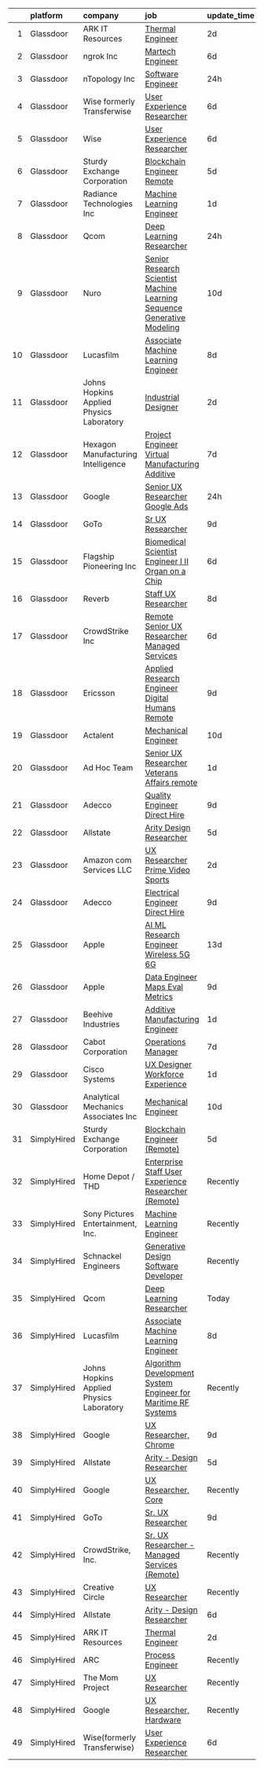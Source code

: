 

|    | platform    | company                                  | job                                                                                                                                                                                                                                                                                                                                                                                                                                                                                                                                                                                                                                                                                                                                                                                                                                                                                                                                                                                                                                                                                                                                                                                                                                                                                                                                                                                                                                                                                                             | update_time   | location          |
|---:|:------------|:-----------------------------------------|:----------------------------------------------------------------------------------------------------------------------------------------------------------------------------------------------------------------------------------------------------------------------------------------------------------------------------------------------------------------------------------------------------------------------------------------------------------------------------------------------------------------------------------------------------------------------------------------------------------------------------------------------------------------------------------------------------------------------------------------------------------------------------------------------------------------------------------------------------------------------------------------------------------------------------------------------------------------------------------------------------------------------------------------------------------------------------------------------------------------------------------------------------------------------------------------------------------------------------------------------------------------------------------------------------------------------------------------------------------------------------------------------------------------------------------------------------------------------------------------------------------------|:--------------|:------------------|
|  1 | Glassdoor   | ARK IT Resources                         | [Thermal Engineer](https://www.glassdoor.com/partner/jobListing.htm?pos=108&ao=1136043&s=58&guid=00000183692f457ab443f812878e2280&src=GD_JOB_AD&t=SR&vt=w&ea=1&cs=1_69f383db&cb=1663917049587&jobListingId=1008151360223&jrtk=3-0-1gdkiuhd0k629801-1gdkiuhdgjc9d800-d7ba8a74a5e566be-)                                                                                                                                                                                                                                                                                                                                                                                                                                                                                                                                                                                                                                                                                                                                                                                                                                                                                                                                                                                                                                                                                                                                                                                                                          | 2d            | Menlo Park, CA    |
|  2 | Glassdoor   | ngrok Inc                                | [Martech Engineer](https://www.glassdoor.com/partner/jobListing.htm?pos=112&ao=1136043&s=58&guid=00000183692f457ab443f812878e2280&src=GD_JOB_AD&t=SR&vt=w&ea=1&cs=1_d1219e30&cb=1663917049587&jobListingId=1008144845388&jrtk=3-0-1gdkiuhd0k629801-1gdkiuhdgjc9d800-5fb104bac070b483-)                                                                                                                                                                                                                                                                                                                                                                                                                                                                                                                                                                                                                                                                                                                                                                                                                                                                                                                                                                                                                                                                                                                                                                                                                          | 6d            | Austin, TX        |
|  3 | Glassdoor   | nTopology Inc                            | [Software Engineer](https://www.glassdoor.com/partner/jobListing.htm?pos=111&ao=1136043&s=58&guid=00000183692f457ab443f812878e2280&src=GD_JOB_AD&t=SR&vt=w&cs=1_9c0c8fe6&cb=1663917049587&jobListingId=1008156309256&jrtk=3-0-1gdkiuhd0k629801-1gdkiuhdgjc9d800-768fb0cecd65353a-)                                                                                                                                                                                                                                                                                                                                                                                                                                                                                                                                                                                                                                                                                                                                                                                                                                                                                                                                                                                                                                                                                                                                                                                                                              | 24h           | New York, NY      |
|  4 | Glassdoor   | Wise formerly Transferwise               | [User Experience Researcher](https://www.glassdoor.com/partner/jobListing.htm?pos=115&ao=1136043&s=58&guid=00000183692f457ab443f812878e2280&src=GD_JOB_AD&t=SR&vt=w&cs=1_ce5b8625&cb=1663917049587&jobListingId=1008145016719&jrtk=3-0-1gdkiuhd0k629801-1gdkiuhdgjc9d800-961133dc9397dce1-)                                                                                                                                                                                                                                                                                                                                                                                                                                                                                                                                                                                                                                                                                                                                                                                                                                                                                                                                                                                                                                                                                                                                                                                                                     | 6d            | New York, NY      |
|  5 | Glassdoor   | Wise                                     | [User Experience Researcher](https://www.glassdoor.com/partner/jobListing.htm?pos=122&ao=1136043&s=58&guid=00000183692f457ab443f812878e2280&src=GD_JOB_AD&t=SR&vt=w&ea=1&cs=1_7702ca66&cb=1663917049588&jobListingId=1008144985892&jrtk=3-0-1gdkiuhd0k629801-1gdkiuhdgjc9d800-b42d6b528c0ab3c6-)                                                                                                                                                                                                                                                                                                                                                                                                                                                                                                                                                                                                                                                                                                                                                                                                                                                                                                                                                                                                                                                                                                                                                                                                                | 6d            | New York, NY      |
|  6 | Glassdoor   | Sturdy Exchange Corporation              | [Blockchain Engineer  Remote ](https://www.glassdoor.com/partner/jobListing.htm?pos=113&ao=1136043&s=58&guid=00000183692f457ab443f812878e2280&src=GD_JOB_AD&t=SR&vt=w&ea=1&cs=1_934044da&cb=1663917049587&jobListingId=1008146555398&jrtk=3-0-1gdkiuhd0k629801-1gdkiuhdgjc9d800-fef74d675c3b63f7-)                                                                                                                                                                                                                                                                                                                                                                                                                                                                                                                                                                                                                                                                                                                                                                                                                                                                                                                                                                                                                                                                                                                                                                                                              | 5d            | Remote            |
|  7 | Glassdoor   | Radiance Technologies Inc                | [Machine Learning Engineer](https://www.glassdoor.com/partner/jobListing.htm?pos=109&ao=1136043&s=58&guid=00000183692f457ab443f812878e2280&src=GD_JOB_AD&t=SR&vt=w&ea=1&cs=1_ca8af752&cb=1663917049587&jobListingId=1008155141417&jrtk=3-0-1gdkiuhd0k629801-1gdkiuhdgjc9d800-85b467fc819b1285-)                                                                                                                                                                                                                                                                                                                                                                                                                                                                                                                                                                                                                                                                                                                                                                                                                                                                                                                                                                                                                                                                                                                                                                                                                 | 1d            | Beavercreek, OH   |
|  8 | Glassdoor   | Qcom                                     | [Deep Learning Researcher](https://www.glassdoor.com/partner/jobListing.htm?pos=119&ao=1136043&s=58&guid=00000183692f457ab443f812878e2280&src=GD_JOB_AD&t=SR&vt=w&cs=1_21f9d43e&cb=1663917049588&jobListingId=1008156054095&jrtk=3-0-1gdkiuhd0k629801-1gdkiuhdgjc9d800-31550df56e13ed78-)                                                                                                                                                                                                                                                                                                                                                                                                                                                                                                                                                                                                                                                                                                                                                                                                                                                                                                                                                                                                                                                                                                                                                                                                                       | 24h           | San Diego, CA     |
|  9 | Glassdoor   | Nuro                                     | [Senior Research Scientist  Machine Learning  Sequence Generative Modeling](https://www.glassdoor.com/partner/jobListing.htm?pos=129&ao=1136043&s=58&guid=00000183692f457ab443f812878e2280&src=GD_JOB_AD&t=SR&vt=w&ea=1&cs=1_550a9556&cb=1663917049589&jobListingId=1008135465542&jrtk=3-0-1gdkiuhd0k629801-1gdkiuhdgjc9d800-ee2357161cdde27d-)                                                                                                                                                                                                                                                                                                                                                                                                                                                                                                                                                                                                                                                                                                                                                                                                                                                                                                                                                                                                                                                                                                                                                                 | 10d           | Mountain View, CA |
| 10 | Glassdoor   | Lucasfilm                                | [Associate Machine Learning Engineer](https://www.glassdoor.com/partner/jobListing.htm?pos=110&ao=1136043&s=58&guid=00000183692f457ab443f812878e2280&src=GD_JOB_AD&t=SR&vt=w&cs=1_26ba6030&cb=1663917049587&jobListingId=1008139116057&jrtk=3-0-1gdkiuhd0k629801-1gdkiuhdgjc9d800-53c3b19fc0252a02-)                                                                                                                                                                                                                                                                                                                                                                                                                                                                                                                                                                                                                                                                                                                                                                                                                                                                                                                                                                                                                                                                                                                                                                                                            | 8d            | San Francisco, CA |
| 11 | Glassdoor   | Johns Hopkins Applied Physics Laboratory | [Industrial Designer](https://www.glassdoor.com/partner/jobListing.htm?pos=121&ao=1136043&s=58&guid=00000183692f457ab443f812878e2280&src=GD_JOB_AD&t=SR&vt=w&cs=1_0d19f871&cb=1663917049588&jobListingId=1008150401912&jrtk=3-0-1gdkiuhd0k629801-1gdkiuhdgjc9d800-c556f8ec33a88201-)                                                                                                                                                                                                                                                                                                                                                                                                                                                                                                                                                                                                                                                                                                                                                                                                                                                                                                                                                                                                                                                                                                                                                                                                                            | 2d            | Laurel, MD        |
| 12 | Glassdoor   | Hexagon Manufacturing Intelligence       | [Project Engineer   Virtual Manufacturing   Additive](https://www.glassdoor.com/partner/jobListing.htm?pos=126&ao=1136043&s=58&guid=00000183692f457ab443f812878e2280&src=GD_JOB_AD&t=SR&vt=w&cs=1_c260f717&cb=1663917049589&jobListingId=1008143262841&jrtk=3-0-1gdkiuhd0k629801-1gdkiuhdgjc9d800-00b3a3f72e2f6140-)                                                                                                                                                                                                                                                                                                                                                                                                                                                                                                                                                                                                                                                                                                                                                                                                                                                                                                                                                                                                                                                                                                                                                                                            | 7d            | Novi, MI          |
| 13 | Glassdoor   | Google                                   | [Senior UX Researcher  Google Ads](https://www.glassdoor.com/partner/jobListing.htm?pos=128&ao=1136043&s=58&guid=00000183692f457ab443f812878e2280&src=GD_JOB_AD&t=SR&vt=w&cs=1_8c4efa95&cb=1663917049589&jobListingId=1008156253429&jrtk=3-0-1gdkiuhd0k629801-1gdkiuhdgjc9d800-32762ee3d7119be1-)                                                                                                                                                                                                                                                                                                                                                                                                                                                                                                                                                                                                                                                                                                                                                                                                                                                                                                                                                                                                                                                                                                                                                                                                               | 24h           | New York, NY      |
| 14 | Glassdoor   | GoTo                                     | [Sr  UX Researcher](https://www.glassdoor.com/partner/jobListing.htm?pos=101&ao=1110586&s=58&guid=00000183692f457ab443f812878e2280&src=GD_JOB_AD&t=SR&vt=w&cs=1_9c5f6472&cb=1663917049586&jobListingId=1008136047338&cpc=9FFE37255B2C047E&jrtk=3-0-1gdkiuhd0k629801-1gdkiuhdgjc9d800-cc8c35999ee38a36--6NYlbfkN0DXrBR656PqShB4nd9ExliYcIGoAa-Cw4zASH8sJAtKRw7zPWSX6rin_4RTA63kuGDTGAJZNlVYHFk95NFqQyM2oEXKT0BrTVUrPHFvKd2v7-E1yVHa_9NTbPXc6a0PxaSBA30d15D1Rcn3YIcsDoZG8R4UyZ4IdFyU8eMR46wXMRrp1W-D-jOyTGpUsnMmRjJeIBOVwEsO-QgGStRjsqQwZwu8-HWzz0jmzXqPXnW9AdoAqWMzckQOfJnKntg1Ri6Q58bXsVWHZOgdpgNxislCgKPlTDsOPjE_wRJ2tY2FbuyUtSa1s7Bifo65hPnqptXxEFBUx0q-bZ8niMwuKULMbPgxijBBEZCsPMuAoQA4p2AnEThTApwgIqBIgz9eF0_i-kZ1dy_21X5CBAgr3wQFuTUOG9kpBnc5KdugMC6eYEnyN3_QrUZuEV5dZzT4jcIUpRQp5PiA52RawLca_p6pGt3Yrjbo3ScgBDUzuISRjAel7CbZHrwtTf1yCggfbujUpSwcj2ygvO3sfvER_JrpRkWI-4GsSw4FhpN_qAGwSRO3I3Mncymes05bSnD52BsMFDsczTUhz9ahesM-tKFF01oYJsqS_aaJSfamPjxIOjU1rG-G4hZ3qJQdogFGfpg-3bu5fkNrAcCCt7YG4XpuR207srKlWUb81GLKqscOsGTb0Vfvqxg-ik7AMjsBrKsRmPgQxXTBgsjFoceYSPkVNfQa9TptHjdowKf4Dx0BHvuITO29q1cixz4kylVvnyNeQh_lWuoo2ZC92CD5tR9jZqHH0IjXbeVzYjc_wn7c0-SlHCKUfTYAwk5eJgk1bnyMo6MdCUg3Y0aUya29SQ9Q5l3F6-Wjj-ZU6WEpFX-izZxo_9HvaOZWPKVg8ee6j861z8aTgMZ0RYtMP_-2bgfUmBxCYxYv6ZAcfb362SHCgnGvmXf6p_VzImr1DQf6cX1u52Wus42-tmGTUNhB4G0O1W2y_P3HtgSO6oFS2QjaC8sHpXYDediM)                                                                                                                                         | 9d            | Boston, MA        |
| 15 | Glassdoor   | Flagship Pioneering  Inc                 | [Biomedical Scientist Engineer I II  Organ on a Chip](https://www.glassdoor.com/partner/jobListing.htm?pos=116&ao=1136043&s=58&guid=00000183692f457ab443f812878e2280&src=GD_JOB_AD&t=SR&vt=w&ea=1&cs=1_f1786f90&cb=1663917049588&jobListingId=1008145568637&jrtk=3-0-1gdkiuhd0k629801-1gdkiuhdgjc9d800-8bcd449e731fee9b-)                                                                                                                                                                                                                                                                                                                                                                                                                                                                                                                                                                                                                                                                                                                                                                                                                                                                                                                                                                                                                                                                                                                                                                                       | 6d            | Boston, MA        |
| 16 | Glassdoor   | Reverb                                   | [Staff UX Researcher](https://www.glassdoor.com/partner/jobListing.htm?pos=123&ao=1136043&s=58&guid=00000183692f457ab443f812878e2280&src=GD_JOB_AD&t=SR&vt=w&cs=1_2766af0b&cb=1663917049588&jobListingId=1008141029699&jrtk=3-0-1gdkiuhd0k629801-1gdkiuhdgjc9d800-2c5c5dbaae6838d5-)                                                                                                                                                                                                                                                                                                                                                                                                                                                                                                                                                                                                                                                                                                                                                                                                                                                                                                                                                                                                                                                                                                                                                                                                                            | 8d            | Chicago, IL       |
| 17 | Glassdoor   | CrowdStrike  Inc                         | [Remote   Senior UX Researcher   Managed Services](https://www.glassdoor.com/partner/jobListing.htm?pos=104&ao=1110586&s=58&guid=00000183692f457ab443f812878e2280&src=GD_JOB_AD&t=SR&vt=w&cs=1_59845065&cb=1663917049586&jobListingId=1008144265201&cpc=F41FEAB56D215062&jrtk=3-0-1gdkiuhd0k629801-1gdkiuhdgjc9d800-2cf1832ee5885b3f--6NYlbfkN0Cu2CVlb3GO4Nf7aS8SXsFwjpUbSKkwsJRaJhRnAEdqU9G9ZsTUUkExNIYi6QYGhSt-9afq4kE60hl6aAJrJx-pG_3NmQ-RY-mB86CBfvEZBb9OJdGI7v7gcwNcpf8u0WkTZJ9keqDICBD0fbD0dHI9wcYqAvajQwuCNl0za305me4jBzytnLaSBULSC3ih5Lzx9cDW69dJz9uMIBxA1wwVMNMooFAl1V0Uezg8CGFezC_Vk03R4CvRR_hdXwMLITPQhS9nokbqdKxnhlQqLna_-yaLNgO887kMKt63wj74j-dHJkUXQNWHU_sli3d8VDEs5YWSB2uj5Sq2LRqQmxvoPYu8fjK9Flu7l9ePmfv5J8KZc6niOjr0DCodMHeRcbR1uSEZZZFs6K97FT3JDOzGhbYT2_9X-jWcAr_ZHolchIm-ujIki_Zk0rVZq8oKmSsEDnXfMTAENqzbVND9rOSi3zVYeHLnqR34XzhlKNPCESIiMceT_dhuQKXuJJIvnxOm4DwQVJQ3NcBWMi6Fb-hGUhVA4BmTAuvwKoyumY5357VeCTTz88XlRuvb2fQxf43PrGXn8GWqibLPf90eqQPiWnU1ZMR2saNaetSuS8W-JgewX7_2CPlMZdWTWsVIno01gvdSE48IhdHPJ8ei-EOQe67uT4EPfPdn9YcNhX458ptSQ-7rbY6tLrM5Z4FMfBKUO5kyBNCQEkAyMw7hDNxM9CgAw-rFT1OAtkudQLh2TpxHO14sNJCk)                                                                                                                                                                                                                                                                                                                                                                          | 6d            | Jersey City, NJ   |
| 18 | Glassdoor   | Ericsson                                 | [Applied Research Engineer  Digital Humans  Remote ](https://www.glassdoor.com/partner/jobListing.htm?pos=124&ao=1136043&s=58&guid=00000183692f457ab443f812878e2280&src=GD_JOB_AD&t=SR&vt=w&cs=1_c79f4518&cb=1663917049588&jobListingId=1008137192656&jrtk=3-0-1gdkiuhd0k629801-1gdkiuhdgjc9d800-a3a6e642df506e59-)                                                                                                                                                                                                                                                                                                                                                                                                                                                                                                                                                                                                                                                                                                                                                                                                                                                                                                                                                                                                                                                                                                                                                                                             | 9d            | Santa Clara, CA   |
| 19 | Glassdoor   | Actalent                                 | [Mechanical Engineer](https://www.glassdoor.com/partner/jobListing.htm?pos=107&ao=1110586&s=58&guid=00000183692f457ab443f812878e2280&src=GD_JOB_AD&t=SR&vt=w&ea=1&cs=1_178158d5&cb=1663917049587&jobListingId=1008134974278&cpc=9908D8D4413DBB8A&jrtk=3-0-1gdkiuhd0k629801-1gdkiuhdgjc9d800-a41a2a09e7ee9863--6NYlbfkN0ChYVx_I3yfZ_JDY3EFoivtqvi_stwnZ_kRt8Dowt_l_d1ydueao4NE-oUleRJ4yhhNyDAQM8zxtsu2sJnXCSKwaOL1JDzutMNz7oNwtIRIlYrD7WCj09pygk8fr46RRWkgj-fWXrFuHeleropOJrm8NONiBDVed7mT-6nH9KtLXNmu6SDjUVHUndGc-btn-eXsJe7Iuj3SMSH9F_1tbQuCUyAgZ_5qaKA_Z4hmWf47ENjDEKSPD3ZpW35gvCLKtYw--wRUa8z1FgiaKjy3kg_8VRPEM--4QUJ-XTg5OqUarMoDz8QU87AMz4PU2mOLfDPkeFJjXT-Re-2c8EMqXFjiAngtGJ12bCeKrIWRIBH7tzZe4r57EYX-n4sd8IhgSGf_vWojpcbir1vXmJJrcLmk-6DiX-qDWU43qaBGNjR4qJRtgWwZde_Gv1KqTXk0TSEwwO6zyQItxLz8OaV2ex4UBNgl72uJNQaErBufp9sVs3nCvyLUMlh5ZMus98-Q3lf1BxArwIp2fGu7hK0e56j8sBLPVl8VuJ7CWKS0Mj_e4mBJsDvxfoN2o-AvksEM-uKvt1ZjpY1XPknwb1c4J2eCTYoVpua7ons229_eU7THWUwstKpHrsCOEMuCaU0jKpnynYhCKrcVtog65ESqWFa9mAjHTLrYIiO9cUn9NAzVhLqTSQpXPijPGoiWzY1y-zjhQBuGmQaLZZPwl0yRGvipmwmw6qu-ZnzqvttnMCoxYiCvLiDKjrAJSooQjqJfbOK4GndJU6TSib-vGUBSkpaEjD85YKXHDYKPKRQiNy4hvsRNSLBPuIt-H8SDeroEjmDL9EP4Z34467amoych81bsX7c77AnMBkmlyILB8GPLvPpZ7-6W_PRye3ooAyLeYYTCUGfhtRY1GbRtFVgDXbz6VYXpoNv53P6mrUWc1EbsjXSKb3dvnLLyD5a9865cCOASZWg0T47MQCxlCyJOHW2RoQoiqct_KsQ%3D)                                                                                                                                                    | 10d           | Hyattsville, MD   |
| 20 | Glassdoor   | Ad Hoc Team                              | [Senior UX Researcher  Veterans Affairs  remote ](https://www.glassdoor.com/partner/jobListing.htm?pos=120&ao=1136043&s=58&guid=00000183692f457ab443f812878e2280&src=GD_JOB_AD&t=SR&vt=w&ea=1&cs=1_60cdb860&cb=1663917049588&jobListingId=1008154028260&jrtk=3-0-1gdkiuhd0k629801-1gdkiuhdgjc9d800-0b26299ad4b200a1-)                                                                                                                                                                                                                                                                                                                                                                                                                                                                                                                                                                                                                                                                                                                                                                                                                                                                                                                                                                                                                                                                                                                                                                                           | 1d            | Las Vegas, NV     |
| 21 | Glassdoor   | Adecco                                   | [Quality Engineer  Direct Hire](https://www.glassdoor.com/partner/jobListing.htm?pos=105&ao=1110586&s=58&guid=00000183692f457ab443f812878e2280&src=GD_JOB_AD&t=SR&vt=w&ea=1&cs=1_64358273&cb=1663917049587&jobListingId=1008137382222&cpc=8795CF9063CD573D&jrtk=3-0-1gdkiuhd0k629801-1gdkiuhdgjc9d800-ca5f45e3e8f4654a--6NYlbfkN0CsARmfH1XNQTa22oGIIJ18FtyAjbQsgfeQZpddTLaeHhygH4euGCkj3BcQzwrXkBbIRS-vZFjZ0nLZWt3VDFLMBP8hU3nShTTVSnc-6Zn9k4auwPULwJhdYOmn8zHcUF9HbkpzYW7Vh_-aHZ3Bg1ZC6QSWF-Jm7tmVzqqe9Asborlpaz0F4G8hKzGP8PKJSC56p5P1L-_JMJqALlGUJX1koBCKEKBFyWxj6SectdJq4J2tpsjK7VXellxffnF_1JQA-9MdIb5_jh4i517s71fyQ-YsLJhcOtsmYy7MGLOIT9GHD0IkPx1HBhlO5aCQo5MTI-Q5XfKRjxE7ZpGGZiLY3-ZF37u1n1kmNZdjPr3J3pgP4fIyHdfe52aF3hIipfWF9-QeC7hpGXTrjim6OpthldxtxFdTWVoq8DL0C_DBXBR_Lgqyj3Fv_Z_HEM6UPzCXqwW3bWx_kwkpGClyYc2B0EF6C-D-8DrkcacehbFScZ_bLuyN4jpE1z6j2veufjug5vI5sETuVMtGT5zqU3Vc3vs3nMkdHx71SXiw248bAIGBlfIGCj9QfnUNvsJAIx4c_3rfPh5JXzHdp1B5buHvI8AwV9XAqzjKy2ZNx4VPRAhIFo7CHpayxhKehooC-w1tJdIyM6WZ9D3NOUapqNwgCxcGegGxnzV16yVnBXyQggZzBCunkDpCnkWOTv0HgDaUYIkltHmfF8S7okr_530QWh_qkA1cfAyPSNTgZklOF-x-q41QRPoRs0_-y0Q1h4T3yLN5dL-SV-IQu76nAoeNWD_D6ek2nTD3sCI-EzW8z1NHzeO6lEYVCF5IKb0ZdQWEME_xPT4WBVDK5skdPqproS0ekt1Kopd4FXFoDpCI6n6UezTrIcMNCpN8vODnlwLyvQ2MSFoLU59LJ7lR_xKiFrY9yn3VXBY%3D)                                                                                                                                                                                                          | 9d            | Gloucester, MA    |
| 22 | Glassdoor   | Allstate                                 | [Arity   Design Researcher](https://www.glassdoor.com/partner/jobListing.htm?pos=102&ao=1110586&s=58&guid=00000183692f457ab443f812878e2280&src=GD_JOB_AD&t=SR&vt=w&cs=1_365eac5c&cb=1663917049586&jobListingId=1008146367908&cpc=3BA4CE39D5B5DEF5&jrtk=3-0-1gdkiuhd0k629801-1gdkiuhdgjc9d800-2a9d07b4c94ca1a2--6NYlbfkN0BLH0BMQoDn-yw6Urt952hBm1JLFZ7WpBxND2cMIOjOqdmupiC_ZwOjCSzUpM3cDMan-XWx-WYIgFW0eKYFFNcZZa4e2BvAYYyViwDNAEYnoLYakGHlHkr1vztp50za5AEgtwAu40VL7MNPrW6TETvCPm8tbtjfkGnj0aRI0eFJ8Kll7Eehs7NENzfCS3WAVTnYeNJvdHWwweQlZifyQzqO5RQSSzdXc3a4lXe7PlhAuiAc4ZisPuPfhzhTj5USTGY_n_W0W5V5fT1OXIXn6ehrDe8h9FGBqv4-soTPLJNe5zdJg3tup04qGsGfDi3AnmVuTPmJJ_jfIwCsYgSR_u9BRSYqCj1LN_tkAmkY7_Z8kPKeYeJiWmqLlW9WKNavufZP_dNahKP5YXNeyI8PFs_K-nTi6e6j_dvrAkesllzioPWrwTvm5W8ktTqy6jNwxraGVbClskBKLlTBhjZ7SuqdNjEHeTNEOqFORMV9fMzeK5_O3hLH2KuJQvF5uRi5_rsOvVv9FHznG2e_1UDrwHFvHKHkBHUfk1zxO46vwDL7rAC9kqiHLIwe23msddKwDXSz0xDHgd70d7NyUXl6ukogve4xg7ONSsuwR8muS0iSGxF9zpTj2eX7gz7HVD26tVdbniSFFqTVTbHo5z9TmAvdaj_j_gfoGO0U9VPSrsq5LnrSAIj4H8eGGVIXi1qK75fhkpumyXE2TGI6ZtLWUbZZtiQdMPRaeaXW98om_2xQXR1opNPcef8HQ_6XMw94Ol1nZrQPRGfsj9gfLTX83jaZv4Z6oig9jYLrs2L9SLrjc3zw1b7dAsHlNI-5JGFDR9qw-f2eKVdMO6z3wQSVeiIsDYGh4-E4ghbjHmwiy_NhdXWIUunj_CxyR6kf28mKMDwWJAT-Yg0X60OzQck_AhmU7zXTzZEvWpOjA4gk7EGj6IkZmaclGjMdLG5__70QXdUynIgKjMVfzbmzhaLgOKm2JsE2hnywdnw3ROazhhLd7fy8LQSCmlREdNvtI8InAYUiONtsWsIOS46Uxk6d3edLktQoCGBeMhqERwmPI0mWZOlG1WPM1EWlqPsT3fU1vAOsa73VRoKS4ivp8Luecn_2fBya0rCpbi_sSibQigfidvCqyMwCkSL1) | 5d            | Remote            |
| 23 | Glassdoor   | Amazon com Services LLC                  | [UX Researcher  Prime Video Sports](https://www.glassdoor.com/partner/jobListing.htm?pos=127&ao=1136043&s=58&guid=00000183692f457ab443f812878e2280&src=GD_JOB_AD&t=SR&vt=w&cs=1_630bcda7&cb=1663917049589&jobListingId=1008151009295&jrtk=3-0-1gdkiuhd0k629801-1gdkiuhdgjc9d800-6f1e15fe550b7201-)                                                                                                                                                                                                                                                                                                                                                                                                                                                                                                                                                                                                                                                                                                                                                                                                                                                                                                                                                                                                                                                                                                                                                                                                              | 2d            | New York, NY      |
| 24 | Glassdoor   | Adecco                                   | [Electrical Engineer   Direct Hire](https://www.glassdoor.com/partner/jobListing.htm?pos=106&ao=1110586&s=58&guid=00000183692f457ab443f812878e2280&src=GD_JOB_AD&t=SR&vt=w&ea=1&cs=1_43f48589&cb=1663917049587&jobListingId=1008137382201&cpc=C4A69CCDBB3B9599&jrtk=3-0-1gdkiuhd0k629801-1gdkiuhdgjc9d800-994e80d32d71e9fa--6NYlbfkN0CsARmfH1XNQTa22oGIIJ18FtyAjbQsgfeQZpddTLaeHhygH4euGCkj3BcQzwrXkBbIRS-vZFjZ0lbdCsizEMPlVC0lVP3UHYYpBP7Spi8b8irByz7ZmtgBn7YkGVA8Ckvr23vtu7IOhkSkc8-iKHkPdHzN75MUUeNCw5pza473IBbE3oH1x6WeCmdtwh-pnh6zET2zbaXal18PxaOyDbJfGRjdyOhEjsNVrwoo5WRwr_upJLXXO0INKfe5IxjCTxfAX3xgBeKEplcQM0szUGcUi4T_NVKa7Dw7qd2Lp8EGdG7Kh9857wjfQZiP8Z1YXGp8L6c1uCWqA3-T6zomZ8JbhW0LrAhc--SDHDiFkmVm5tiLoxfABe1Oy6RPKh_IQfVXKFel3vkDjN-Nrkl8CfFq_rlYzjS-TLWOPc8-t6Rq28fIvaB3O4cJ8ZrBYJYZcxLWYRRRIUuB00w6ZD-X5rKEaKpBDv6kOlO0KB0pIY2Zilr6QNpb9_t7ek-Qllm51GUfjT-wME3l2PXOmXlnxB09BumuS09NxjguyeLtNCJjHWOU8TzBma9AFIYxwPSiq4wUNf-QNbBZGPbYD2LspfClT3Q011bRAE3G3pebMbi8AHCJhVYJDdjMNGLuOlGKJI3hB3341scI2q4kfn7TXwoA2k0FcN-0yY2aoVb0a7VhGxFbykkqcSJSDOum81ldOgkji2FBvcsW06RgDAqDrXgwL8ccBBuN5gTGkFgwXPkvOpj_GfW3u23E9QxuacqHvRmpcTpbXtoKlrGm4-IakekAm4vXpOVyVg9IB_khMi0T3ygARKZb8E475V788nzgKFHBKpwW4AY07HCTmMWQWu-MmtODyUs4cctEB-p66YY8SUJeo7oqEwiaYihPMsixQ_D4TscuVbxrn-NmFL3bvhe4ed4ogmjfyre-YWz0J6-a3Q%3D%3D)                                                                                                                                                                                        | 9d            | Gloucester, MA    |
| 25 | Glassdoor   | Apple                                    | [AI ML Research Engineer   Wireless 5G 6G](https://www.glassdoor.com/partner/jobListing.htm?pos=103&ao=1110586&s=58&guid=00000183692f457ab443f812878e2280&src=GD_JOB_AD&t=SR&vt=w&cs=1_4b4a2403&cb=1663917049586&jobListingId=1008128287837&cpc=AC285F3A3ECA6BB0&jrtk=3-0-1gdkiuhd0k629801-1gdkiuhdgjc9d800-1b3e43e32223f8ff--6NYlbfkN0BvKrLyj5gPmtZO9T8euul8TCxuuKNOtzRJOomxnwSEodTz2Bc-sPZl8WPllYOnI2i68_LCLaxm99OMVn93aZ5QHMFERP7L4KZeGzKfwLxS3YgW0mxDro-yHn6JW1CyxHHlh9kuppq4o4Hklx9PCCrGkdpaICdlOGP8PiKeS4i1afgJZ4xyeNXxf5szGRnZ6zdqodMYDxrrycrDOLb_UWeiyqW_bxJo2OasaeDHUYhVGEP6QWS-Fyg1kW64kEbl7s5vLh_HIxkgeE_jNTEldHIitjYMMGnZ43nz8E4Xx3EZSCba6nwinRRxEuXZ_Rt9KKRri3pc_jQDuepgVto_u76hzC10v8mOK6bxLPMPCgzUZ_-MjTMR4HLEn-a04sZxWTXkq6BBItYCOkOui8zpkeY926tu8Jho6eYSg8yZGqTSJP_SfE_OXggW7b_z9nIDx9c8bgu4jfLWIUvspPGAdbS_t17ttZSzvQQTTg8e3Uub69_zJGBbiDY3Z_a1XEyx2e0hTj4c9wA8pKSA6s4HMbRui3o1fHuiCjlZ7BM6dQOddjpDE8zG8zyzvnzQ7ZuJu7a2MuYX6cgZxL8fEyQ-Fx2NEw-q8yTIIzDaYSAWEkzRWNSyew_kuKc3kgLqV8jHDIHYVWkorwpMvo5rvnlPUZMgoSzHpkq3y-jT5-vH0r4Ws7dsngvP-aX9RiIpjy0TEE5ugD-GTPq0cCM5ogeW29mgm0DabGI-FgQK76SzgC0PXUV25GiZzYAEKmgg3iHSqYcMsQ0DWZC96QWB-NYwRahl-vsFKzdT65Smfzq9Z7H5ZZbPmSuMHbI3zzp13wqez-jU1Wbq7rop4JXF0C6AEuUAEZuHJK77zbDdlpdOa2UkaLlVnam807Cq_XoP4IsuNbDevJWOtrnikdIZpbZt-5VW_MtuUZxnEzhQrRbJJvbDrT_2jpm5-QWZaaK45mHwDGDrEFIjf-fkGFMDvn9V-tEbfwECzsgoOC8%3D)                                                                                                                                    | 13d           | San Diego, CA     |
| 26 | Glassdoor   | Apple                                    | [Data Engineer  Maps Eval Metrics](https://www.glassdoor.com/partner/jobListing.htm?pos=118&ao=1136043&s=58&guid=00000183692f457ab443f812878e2280&src=GD_JOB_AD&t=SR&vt=w&cs=1_d2dd0465&cb=1663917049588&jobListingId=1008138413764&jrtk=3-0-1gdkiuhd0k629801-1gdkiuhdgjc9d800-9b859b847705e226-)                                                                                                                                                                                                                                                                                                                                                                                                                                                                                                                                                                                                                                                                                                                                                                                                                                                                                                                                                                                                                                                                                                                                                                                                               | 9d            | Cupertino, CA     |
| 27 | Glassdoor   | Beehive Industries                       | [Additive Manufacturing Engineer](https://www.glassdoor.com/partner/jobListing.htm?pos=117&ao=1136043&s=58&guid=00000183692f457ab443f812878e2280&src=GD_JOB_AD&t=SR&vt=w&ea=1&cs=1_9e8b47bf&cb=1663917049588&jobListingId=1008153816008&jrtk=3-0-1gdkiuhd0k629801-1gdkiuhdgjc9d800-f70ad2905c853ce6-)                                                                                                                                                                                                                                                                                                                                                                                                                                                                                                                                                                                                                                                                                                                                                                                                                                                                                                                                                                                                                                                                                                                                                                                                           | 1d            | Centennial, CO    |
| 28 | Glassdoor   | Cabot Corporation                        | [Operations Manager](https://www.glassdoor.com/partner/jobListing.htm?pos=125&ao=1136043&s=58&guid=00000183692f457ab443f812878e2280&src=GD_JOB_AD&t=SR&vt=w&cs=1_771eea3f&cb=1663917049589&jobListingId=1008143448048&jrtk=3-0-1gdkiuhd0k629801-1gdkiuhdgjc9d800-3c6f8082529c9fda-)                                                                                                                                                                                                                                                                                                                                                                                                                                                                                                                                                                                                                                                                                                                                                                                                                                                                                                                                                                                                                                                                                                                                                                                                                             | 7d            | Carrollton, KY    |
| 29 | Glassdoor   | Cisco Systems                            | [UX Designer  Workforce Experience](https://www.glassdoor.com/partner/jobListing.htm?pos=130&ao=1136043&s=58&guid=00000183692f457ab443f812878e2280&src=GD_JOB_AD&t=SR&vt=w&cs=1_3c2faef9&cb=1663917049589&jobListingId=1008153908026&jrtk=3-0-1gdkiuhd0k629801-1gdkiuhdgjc9d800-8b3af0f75de24a77-)                                                                                                                                                                                                                                                                                                                                                                                                                                                                                                                                                                                                                                                                                                                                                                                                                                                                                                                                                                                                                                                                                                                                                                                                              | 1d            | Austin, TX        |
| 30 | Glassdoor   | Analytical Mechanics Associates  Inc     | [Mechanical Engineer](https://www.glassdoor.com/partner/jobListing.htm?pos=114&ao=1136043&s=58&guid=00000183692f457ab443f812878e2280&src=GD_JOB_AD&t=SR&vt=w&cs=1_718c6280&cb=1663917049587&jobListingId=1008134235044&jrtk=3-0-1gdkiuhd0k629801-1gdkiuhdgjc9d800-cd4d3fcd9e6e9185-)                                                                                                                                                                                                                                                                                                                                                                                                                                                                                                                                                                                                                                                                                                                                                                                                                                                                                                                                                                                                                                                                                                                                                                                                                            | 10d           | Greenbelt, MD     |
| 31 | SimplyHired | Sturdy Exchange Corporation              | [Blockchain Engineer (Remote)](https://www.simplyhired.com/job/WkCG-hxWjCubaYXsGqhjcid6fkIa0Ye-RVxYWMzTF0S-OyemqI35XA?q=generative+engineer)                                                                                                                                                                                                                                                                                                                                                                                                                                                                                                                                                                                                                                                                                                                                                                                                                                                                                                                                                                                                                                                                                                                                                                                                                                                                                                                                                                    | 5d            | Remote            |
| 32 | SimplyHired | Home Depot / THD                         | [Enterprise Staff User Experience Researcher (Remote)](https://www.simplyhired.com/job/_6KA6Ot2RbO-Q2l_ypsqbXJEK-0kimHl75gHRJhJiBF8iWuwC5lLew?q=generative+engineer)                                                                                                                                                                                                                                                                                                                                                                                                                                                                                                                                                                                                                                                                                                                                                                                                                                                                                                                                                                                                                                                                                                                                                                                                                                                                                                                                            | Recently      | Atlanta, GA       |
| 33 | SimplyHired | Sony Pictures Entertainment, Inc.        | [Machine Learning Engineer](https://www.simplyhired.com/job/1mkmtfVm38EXu_WCSks_O1UMMVKAqKz4u6-x3sE7hm3GuXwOE4k48w?q=generative+engineer)                                                                                                                                                                                                                                                                                                                                                                                                                                                                                                                                                                                                                                                                                                                                                                                                                                                                                                                                                                                                                                                                                                                                                                                                                                                                                                                                                                       | Recently      | Culver City, CA   |
| 34 | SimplyHired | Schnackel Engineers                      | [Generative Design Software Developer](https://www.simplyhired.com/job/KE0-EPFCtTp8eniWTTdVA6iqehRWfXqNBvdE0wHECgCONieSBqtj5A?q=generative+engineer)                                                                                                                                                                                                                                                                                                                                                                                                                                                                                                                                                                                                                                                                                                                                                                                                                                                                                                                                                                                                                                                                                                                                                                                                                                                                                                                                                            | Recently      | Omaha, NE         |
| 35 | SimplyHired | Qcom                                     | [Deep Learning Researcher](https://www.simplyhired.com/job/DxQtFDB2yDHklWFgJckgPYA10NH42SltfV9TSfzPUeKl7D93RWQcgw?q=generative+engineer)                                                                                                                                                                                                                                                                                                                                                                                                                                                                                                                                                                                                                                                                                                                                                                                                                                                                                                                                                                                                                                                                                                                                                                                                                                                                                                                                                                        | Today         | San Diego, CA     |
| 36 | SimplyHired | Lucasfilm                                | [Associate Machine Learning Engineer](https://www.simplyhired.com/job/NHCbzWRQ1XQtyychoSUQiroJNEZKRqDcszy7P2TGP2ughvn0n-RGgA?q=generative+engineer)                                                                                                                                                                                                                                                                                                                                                                                                                                                                                                                                                                                                                                                                                                                                                                                                                                                                                                                                                                                                                                                                                                                                                                                                                                                                                                                                                             | 8d            | San Francisco, CA |
| 37 | SimplyHired | Johns Hopkins Applied Physics Laboratory | [Algorithm Development System Engineer for Maritime RF Systems](https://www.simplyhired.com/job/zAbocJe6U4srfhtG9naGRq-w_uDVFK_tHaycjMiyBvYZe2iGukIztQ?q=generative+engineer)                                                                                                                                                                                                                                                                                                                                                                                                                                                                                                                                                                                                                                                                                                                                                                                                                                                                                                                                                                                                                                                                                                                                                                                                                                                                                                                                   | Recently      | Laurel, MD        |
| 38 | SimplyHired | Google                                   | [UX Researcher, Chrome](https://www.simplyhired.com/job/jkjuSNPBosSz3ZbUAyFVbgU-LYaMBbH4ySTsLnOvYrZNrwmL5GnkfA?q=generative+engineer)                                                                                                                                                                                                                                                                                                                                                                                                                                                                                                                                                                                                                                                                                                                                                                                                                                                                                                                                                                                                                                                                                                                                                                                                                                                                                                                                                                           | 9d            | Washington, DC    |
| 39 | SimplyHired | Allstate                                 | [Arity - Design Researcher](https://www.simplyhired.com/job/nuCwrAaPLlwLp-lBj289gVGfaczfqrV6k5QUiHtlCFSbf0M5apP--g?q=generative+engineer)                                                                                                                                                                                                                                                                                                                                                                                                                                                                                                                                                                                                                                                                                                                                                                                                                                                                                                                                                                                                                                                                                                                                                                                                                                                                                                                                                                       | 5d            | Remote            |
| 40 | SimplyHired | Google                                   | [UX Researcher, Core](https://www.simplyhired.com/job/C0oznws8D7aV4fnAxTQHM6oHDDAQF6lPJlguRUUgI55t3wio2Cjn0w?q=generative+engineer)                                                                                                                                                                                                                                                                                                                                                                                                                                                                                                                                                                                                                                                                                                                                                                                                                                                                                                                                                                                                                                                                                                                                                                                                                                                                                                                                                                             | Recently      | New York, NY      |
| 41 | SimplyHired | GoTo                                     | [Sr. UX Researcher](https://www.simplyhired.com/job/Ccu8N5NMkACp7U0r4BlQI4aoQdlcMBgNeYqpoaP96a5aYkoMpw1lxQ?q=generative+engineer)                                                                                                                                                                                                                                                                                                                                                                                                                                                                                                                                                                                                                                                                                                                                                                                                                                                                                                                                                                                                                                                                                                                                                                                                                                                                                                                                                                               | 9d            | Boston, MA        |
| 42 | SimplyHired | CrowdStrike, Inc.                        | [Sr. UX Researcher - Managed Services (Remote)](https://www.simplyhired.com/job/4o1UwcEY7Ck9VGnUSEj115vL84v7-UoBXZ_QtWojvKPRgjdK4zK5-w?q=generative+engineer)                                                                                                                                                                                                                                                                                                                                                                                                                                                                                                                                                                                                                                                                                                                                                                                                                                                                                                                                                                                                                                                                                                                                                                                                                                                                                                                                                   | Recently      | New York, NY      |
| 43 | SimplyHired | Creative Circle                          | [UX Researcher](https://www.simplyhired.com/job/Wo_ftSYnqKfSlnuLxruvvl-YRtwBpsuBmtKQ1Vp1FAyhSkkfeTe7pQ?q=generative+engineer)                                                                                                                                                                                                                                                                                                                                                                                                                                                                                                                                                                                                                                                                                                                                                                                                                                                                                                                                                                                                                                                                                                                                                                                                                                                                                                                                                                                   | Recently      | Menlo Park, CA    |
| 44 | SimplyHired | Allstate                                 | [Arity - Design Researcher](https://www.simplyhired.com/job/lb-8Ud7uppXwKCXYYlfcAwRmrxIrBsNyQ6YmvIpiomGYMbUQqptQww?q=generative+engineer)                                                                                                                                                                                                                                                                                                                                                                                                                                                                                                                                                                                                                                                                                                                                                                                                                                                                                                                                                                                                                                                                                                                                                                                                                                                                                                                                                                       | 6d            | Remote            |
| 45 | SimplyHired | ARK IT Resources                         | [Thermal Engineer](https://www.simplyhired.com/job/CbbBHOeVKZHn6rOS9DAhzilZ3Ito4e1xDIAubEnkbkZtlIKHQ3_PdQ?q=generative+engineer)                                                                                                                                                                                                                                                                                                                                                                                                                                                                                                                                                                                                                                                                                                                                                                                                                                                                                                                                                                                                                                                                                                                                                                                                                                                                                                                                                                                | 2d            | Menlo Park, CA    |
| 46 | SimplyHired | ARC                                      | [Process Engineer](https://www.simplyhired.com/job/Ud0G7_0rkbwEwrc6gQwrGSUOXvdo5WDIJx6DnlnW6iqZJgZZscQTVA?q=generative+engineer)                                                                                                                                                                                                                                                                                                                                                                                                                                                                                                                                                                                                                                                                                                                                                                                                                                                                                                                                                                                                                                                                                                                                                                                                                                                                                                                                                                                | Recently      | Tuscola, IL       |
| 47 | SimplyHired | The Mom Project                          | [UX Researcher](https://www.simplyhired.com/job/IvuPySe9eRy7OKkezKWgg0EPB26ofIMdT2OcNCg28unJV6dGCGyglw?q=generative+engineer)                                                                                                                                                                                                                                                                                                                                                                                                                                                                                                                                                                                                                                                                                                                                                                                                                                                                                                                                                                                                                                                                                                                                                                                                                                                                                                                                                                                   | Recently      | Menlo Park, CA    |
| 48 | SimplyHired | Google                                   | [UX Researcher, Hardware](https://www.simplyhired.com/job/LESL56GZxQcIFb86bYNP8xamF1SwWacKZWPZVaNJksJxXLhpAJjuzQ?q=generative+engineer)                                                                                                                                                                                                                                                                                                                                                                                                                                                                                                                                                                                                                                                                                                                                                                                                                                                                                                                                                                                                                                                                                                                                                                                                                                                                                                                                                                         | Recently      | Seattle, WA       |
| 49 | SimplyHired | Wise(formerly Transferwise)              | [User Experience Researcher](https://www.simplyhired.com/job/EOxdPqOE5-zfaBzVolfi-AL11WaF_HjnSU3rqTgXuu8Q6b6zaHk8Dw?q=generative+engineer)                                                                                                                                                                                                                                                                                                                                                                                                                                                                                                                                                                                                                                                                                                                                                                                                                                                                                                                                                                                                                                                                                                                                                                                                                                                                                                                                                                      | 6d            | New York, NY      |